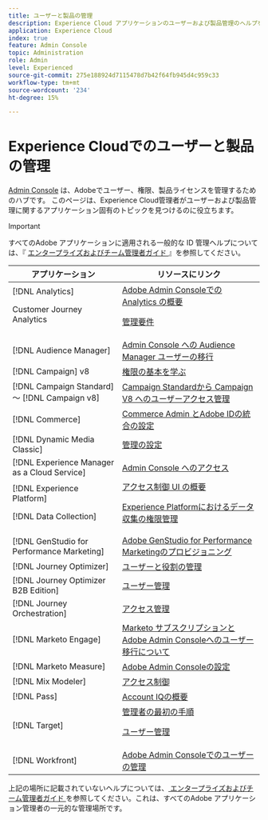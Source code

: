 ```yaml
---
title: ユーザーと製品の管理
description: Experience Cloud アプリケーションのユーザーおよび製品管理のヘルプを参照してください。 Admin Consoleで ID およびアクセスサービスを管理します。
application: Experience Cloud
index: true
feature: Admin Console
topic: Administration
role: Admin
level: Experienced
source-git-commit: 275e188924d7115478d7b42f64fb945d4c959c33
workflow-type: tm+mt
source-wordcount: '234'
ht-degree: 15%

---
```


# Experience Cloudでのユーザーと製品の管理

[Admin Console](https://adminconsole.adobe.com/enterprise/) は、Adobeでユーザー、権限、製品ライセンスを管理するためのハブです。 このページは、Experience Cloud管理者がユーザーおよび製品管理に関するアプリケーション固有のトピックを見つけるのに役立ちます。

>[!IMPORTANT]
>
>すべてのAdobe アプリケーションに適用される一般的な ID 管理ヘルプについては、『 [ エンタープライズおよびチーム管理者ガイド ](https://helpx.adobe.com/jp/enterprise/admin-guide.html) 』を参照してください。

| アプリケーション | リソースにリンク |
| ------- | ------- |
| [!DNL Analytics] <p>Customer Journey Analytics | [Adobe Admin Consoleでの Analytics の概要 ](https://experienceleague.adobe.com/en/docs/analytics/admin/admin-console/home) <p>[ 管理要件 ](https://experienceleague.adobe.com/en/docs/analytics-platform/using/cja-workspace/workspace-faq/frequently-asked-questions-analysis-workspace) |
| [!DNL Audience Manager] | [Admin Console への Audience Manager ユーザーの移行](https://experienceleague.adobe.com/en/docs/audience-manager/user-guide/features/administration/admin-console-migration) |
| [!DNL Campaign] v8 | [権限の基本を学ぶ](https://experienceleague.adobe.com/ja/docs/campaign/campaign-v8/admin/permissions/gs-permissions) |
| [!DNL Campaign Standard] ～ [!DNL Campaign v8] | [Campaign Standardから Campaign V8 へのユーザーアクセス管理 ](https://experienceleague.adobe.com/en/docs/campaign-web/acs-to-ac/user-management-acs) |
| [!DNL Commerce] | [Commerce Admin とAdobe IDの統合の設定 ](https://experienceleague.adobe.com/en/docs/commerce-admin/start/admin/ims/adobe-ims-config) |
| [!DNL Dynamic Media Classic] | [ 管理の設定 ](https://experienceleague.adobe.com/en/docs/dynamic-media-classic/using/setup/administration-setup#user_administration) |
| [!DNL Experience Manager as a Cloud Service] | [Admin Console へのアクセス](https://experienceleague.adobe.com/en/docs/experience-manager-cloud-service/content/onboarding/journey/admin-console) |
| [!DNL Experience Platform] <p>[!DNL Data Collection] | [ アクセス制御 UI の概要 ](https://experienceleague.adobe.com/en/docs/experience-platform/access-control/ui/overview) <p>[Experience Platformにおけるデータ収集の権限管理 ](https://experienceleague.adobe.com/en/docs/experience-platform/collection/permissions) |
| [!DNL GenStudio for Performance Marketing] | [Adobe GenStudio for Performance Marketingのプロビジョニング ](https://experienceleague.adobe.com/en/docs/genstudio-for-performance-marketing/user-guide/intro/product-provisioning) |
| [!DNL Journey Optimizer] | [ ユーザーと役割の管理 ](https://experienceleague.adobe.com/en/docs/journey-optimizer/using/access-control/permissions) |
| [!DNL Journey Optimizer B2B Edition] | [ユーザー管理](https://experienceleague.adobe.com/en/docs/journey-optimizer-b2b/user/admin/user-management) |
| [!DNL  Journey Orchestration] | [アクセス管理](https://experienceleague.adobe.com/en/docs/journeys/using/starting-with-journeys/access-management) |
| [!DNL Marketo Engage] | [Marketo サブスクリプションとAdobe Admin Consoleへのユーザー移行について ](https://experienceleague.adobe.com/en/docs/marketo/using/product-docs/administration/marketo-with-adobe-identity/subscription-and-user-migration/understanding-marketo-subscription-and-user-migration-to-the-adobe-admin-console) |
| [!DNL Marketo Measure] | [Adobe Admin Consoleの設定 ](https://experienceleague.adobe.com/en/docs/marketo-measure/using/configuration-and-setup/getting-started-with-marketo-measure/adobe-admin-console-setup) |
| [!DNL Mix Modeler] | [ アクセス制御 ](https://experienceleague.adobe.com/en/docs/mix-modeler/using/data-governance/access-controls) |
| [!DNL Pass] | [Account IQの概要 ](https://experienceleague.adobe.com/en/docs/pass/aiq-help/get-started) |
| [!DNL Target] | [管理者の最初の手順](https://experienceleague.adobe.com/en/docs/target/using/administer/start-target) <p> [ユーザー管理](https://experienceleague.adobe.com/en/docs/target/using/administer/manage-users/user-management) |
| [!DNL Workfront] | [Adobe Admin Consoleでのユーザーの管理 ](https://experienceleague.adobe.com/en/docs/workfront/using/administration-and-setup/add-users/create-manage-users/admin-console) |

上記の場所に記載されていないヘルプについては、[ エンタープライズおよびチーム管理者ガイド ](https://helpx.adobe.com/jp/enterprise/admin-guide.html) を参照してください。これは、すべてのAdobe アプリケーション管理者の一元的な管理場所です。